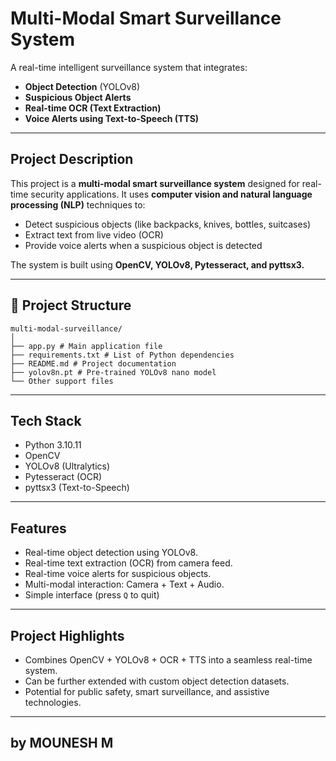 # Multi-Modal Smart Surveillance System

A real-time intelligent surveillance system that integrates:
- **Object Detection** (YOLOv8)
- **Suspicious Object Alerts**
- **Real-time OCR (Text Extraction)**
- **Voice Alerts using Text-to-Speech (TTS)**

---

## Project Description
This project is a **multi-modal smart surveillance system** designed for real-time security applications. It uses **computer vision and natural language processing (NLP)** techniques to:
- Detect suspicious objects (like backpacks, knives, bottles, suitcases)
- Extract text from live video (OCR)
- Provide voice alerts when a suspicious object is detected

The system is built using **OpenCV, YOLOv8, Pytesseract, and pyttsx3.**

---

## 📂 Project Structure
```text
multi-modal-surveillance/
│
├── app.py # Main application file
├── requirements.txt # List of Python dependencies
├── README.md # Project documentation
├── yolov8n.pt # Pre-trained YOLOv8 nano model 
└── Other support files 
```

---
## Tech Stack
- Python 3.10.11
- OpenCV
- YOLOv8 (Ultralytics)
- Pytesseract (OCR)
- pyttsx3 (Text-to-Speech)

---

## Features
- Real-time object detection using YOLOv8.
- Real-time text extraction (OCR) from camera feed.
- Real-time voice alerts for suspicious objects.
- Multi-modal interaction: Camera + Text + Audio.
- Simple interface (press `Q` to quit)

---

## Project Highlights
- Combines OpenCV + YOLOv8 + OCR + TTS into a seamless real-time system.
- Can be further extended with custom object detection datasets.
- Potential for public safety, smart surveillance, and assistive technologies.

---

by
MOUNESH M
---
